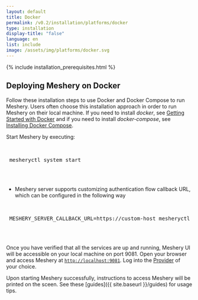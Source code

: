 ```yaml
---
layout: default
title: Docker
permalink: /v0.2/installation/platforms/docker
type: installation
display-title: "false"
language: en
list: include
image: /assets/img/platforms/docker.svg
---
```


{% include installation_prerequisites.html %}

## Deploying Meshery on Docker

Follow these installation steps to use Docker and Docker Compose to run Meshery. Users often choose this installation approach in order to run Meshery on their local machine. If you need to install *docker*, see [Getting Started with Docker](https://docs.docker.com/get-started/) and if you need to install *docker-compose*, see [Installing Docker Compose](https://docs.docker.com/compose/install/). 

Start Meshery by executing:

 <pre class="codeblock-pre">
 <div class="codeblock"><div class="clipboardjs">
 mesheryctl system start
 </div></div>
 </pre>
 - Meshery server supports customizing authentication flow callback URL, which can be configured in the following way
 <pre class="codeblock-pre">
 <div class="codeblock"><div class="clipboardjs">
 MESHERY_SERVER_CALLBACK_URL=https://custom-host mesheryctl system start
 </div></div>
 </pre>

Once you have verified that all the services are up and running, Meshery UI will be accessible on your local machine on port 9081. Open your browser and access Meshery at [`http://localhost:9081`](http://localhost:9081). Log into the [Provider](/extensibility/providers) of your choice.

Upon starting Meshery successfully, instructions to access Meshery will be printed on the sceen. See these [guides]({{ site.baseurl }}/guides) for usage tips.
